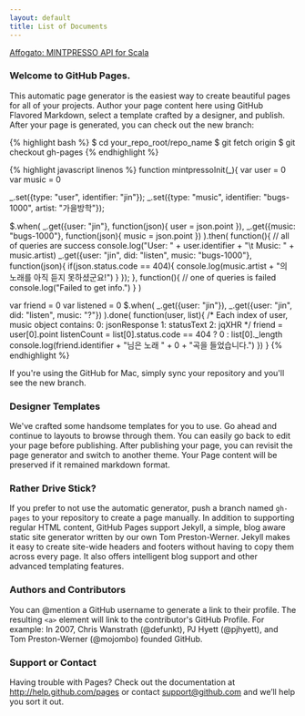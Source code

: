 ```yaml
---
layout: default
title: List of Documents
---
```


[Affogato: MINTPRESSO API for Scala](/affogato.html)

### Welcome to GitHub Pages.
This automatic page generator is the easiest way to create beautiful pages for all of your projects. Author your page content here using GitHub Flavored Markdown, select a template crafted by a designer, and publish. After your page is generated, you can check out the new branch:

{% highlight bash %}
$ cd your_repo_root/repo_name
$ git fetch origin
$ git checkout gh-pages
{% endhighlight %}

{% highlight javascript linenos %}
function mintpressoInit(_){
  var user = 0
  var music = 0

  _.set({type: "user", identifier: "jin"});
  _.set({type: "music", identifier: "bugs-1000", artist: "가을방학"});
  
  $.when(
    _.get({user: "jin"}, function(json){ user = json.point }),
    _.get({music: "bugs-1000"}, function(json){ music = json.point })
  ).then(
    function(){
      // all of queries are success
      console.log("User: " + user.identifier + "\t Music: " + music.artist)
      _.get({user: "jin", did: "listen", music: "bugs-1000"}, function(json){
        if(json.status.code == 404){
          console.log(music.artist + "의 노래를 아직 듣지 못하셨군요!")
        }
      });
    },
    function(){
      // one of queries is failed
      console.log("Failed to get info.")
    }
  )
  
  var friend = 0
  var listened = 0
  $.when(
    _.get({user: "jin"}),
    _.get({user: "jin", did: "listen", music: "?"})
  ).done( function(user, list){
    /*
      Each index of user, music object contains:
        0: jsonResponse
        1: statusText
        2: jqXHR
    */
    friend = user[0].point
    listenCount = list[0].status.code == 404 ? 0 : list[0]._length
    console.log(friend.identifier + "님은 노래 " + 0 + "곡을 들었습니다.")
  })
}
{% endhighlight %}

If you're using the GitHub for Mac, simply sync your repository and you'll see the new branch.

### Designer Templates
We've crafted some handsome templates for you to use. Go ahead and continue to layouts to browse through them. You can easily go back to edit your page before publishing. After publishing your page, you can revisit the page generator and switch to another theme. Your Page content will be preserved if it remained markdown format.

### Rather Drive Stick?
If you prefer to not use the automatic generator, push a branch named `gh-pages` to your repository to create a page manually. In addition to supporting regular HTML content, GitHub Pages support Jekyll, a simple, blog aware static site generator written by our own Tom Preston-Werner. Jekyll makes it easy to create site-wide headers and footers without having to copy them across every page. It also offers intelligent blog support and other advanced templating features.

### Authors and Contributors
You can @mention a GitHub username to generate a link to their profile. The resulting `<a>` element will link to the contributor's GitHub Profile. For example: In 2007, Chris Wanstrath (@defunkt), PJ Hyett (@pjhyett), and Tom Preston-Werner (@mojombo) founded GitHub.

### Support or Contact
Having trouble with Pages? Check out the documentation at http://help.github.com/pages or contact support@github.com and we’ll help you sort it out.